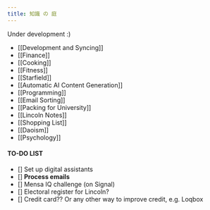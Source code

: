 ```yaml
---
title: 知識 の 庭
---
```

Under development :)

 - [[Development and Syncing]]
 - [[Finance]]
 - [[Cooking]]
 - [[Fitness]]
 - [[Starfield]]
 - [[Automatic AI Content Generation]]
 - [[Programming]]
 - [[Email Sorting]]
 - [[Packing for University]]
 - [[Lincoln Notes]]
 - [[Shopping List]]
 - [[Daoism]]
 - [[Psychology]]
#### TO-DO LIST
 - [] Set up digital assistants
 - [] **Process emails**
 - [] Mensa IQ challenge (on Signal)
 - [] Electoral register for Lincoln?
 - [] Credit card?? Or any other way to improve credit, e.g. Loqbox